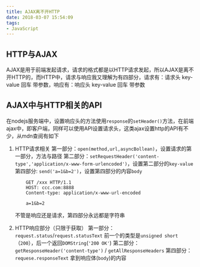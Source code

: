```yaml
---
title: AJAX离不开HTTP
date: 2018-03-07 15:54:09
tags:
- JavaScript
---
```

## HTTP与AJAX
AJAX是用于前端发起请求，请求的格式都是以HTTP请求发起，所以AJAX是离不开HTTP的，而HTTP中，请求与响应我又理解为有四部分，请求有：请求头 key-value 回车 带参数，响应有：响应头 key-value 回车 带参数

## AJAX中与HTTP相关的API
在nodejs服务端中，设置响应头的方法使用`response`的`setHeader()`方法，在前端ajax中，即客户端，同样可以使用API设置请求头，这类ajax设置http的API有不少，从mdn查阅有如下

1. HTTP请求相关
    第一部分：`open(method,url,asyncBollean)`，设置请求的第一部分，方法与路径
    第二部分：`setRequestHeader('content-type','application/x-www-form-urlencoded')`，设置第二部分的`key-value`
    第四部分: `send('a=1&b=2')`，设置第四部分的内容`body`
    ```
        GET /xxx HTTP/1.1
        HOST: ccc.com:8888
        Content-type: application/x-www-url-encoded

        a=1&b=2
    ```

    不管是响应还是请求，第四部分永远都是字符串

2. HTTP响应部分（只限于获取）
    第一部分：`request.status`/`request.statusText` 前一个的类型是`unsigned short`（`200`），后一个返回`DOMString`(`'200 OK'`)
    第二部分：`getResponseHeader('content-type')` / `getAllResponseHeaders`
    第四部分：`requese.responseText` 拿到响应体(`body`)的内容